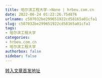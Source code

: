 ```yaml
---
title: 哈尔滨工程大学->None | hrbeu.com.cn
date: 2022-06-24 01:22:26.754876
urlname: c507032be299651922cd58165a01cfa1
slug: c507032be299651922cd58165a01cfa1
tags: 
- 哈尔滨工程大学
categories:
- hrbeu.com.cn
- 哈尔滨工程大学
authorbox: false
sidebar: false
---
```





[转入文章首发地址](https://mp.weixin.qq.com/s/QoSebEgtqEo_hQnxjAc0Uw)